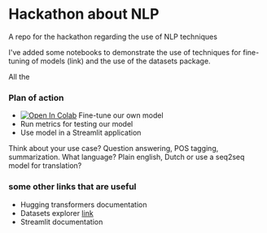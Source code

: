 # Hackathon about NLP
A repo for the hackathon regarding the use of NLP techniques

I've added some notebooks to demonstrate the use of techniques for fine-tuning of models (link) and the use of the datasets package. 

All the 


### Plan of action

- [![Open In Colab](https://colab.research.google.com/assets/colab-badge.svg)](https://colab.research.google.com/github/tvdermeer/NLP_hackathon/blob/main/NLP_hackathon_fine_tuning.ipynb) Fine-tune our own model
- Run metrics for testing our model
- Use model in a Streamlit application 

Think about your use case? Question answering, POS tagging, summarization. What language? Plain english, Dutch or use a seq2seq model for translation?  

### some other links that are useful 
- Hugging transformers documentation 
- Datasets explorer [link](https://huggingface.co/datasets/viewer/)
- Streamlit documentation
